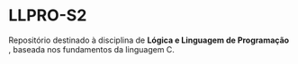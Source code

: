 # LLPRO-S2
Repositório destinado à disciplina de <strong> Lógica e Linguagem de Programação </strong>, baseada nos fundamentos da linguagem C.

